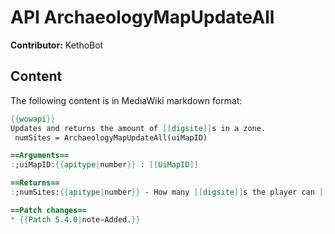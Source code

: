 # API ArchaeologyMapUpdateAll

**Contributor:** KethoBot

## Content

The following content is in MediaWiki markdown format:

```mediawiki
{{wowapi}}
Updates and returns the amount of [[digsite]]s in a zone.
 numSites = ArchaeologyMapUpdateAll(uiMapID)

==Arguments==
:;uiMapID:{{apitype|number}} : [[UiMapID]]

==Returns==
:;numSites:{{apitype|number}} - How many [[digsite]]s the player can [[survey]] in a zone. The player must actually be in a zone that can be surveyed.

==Patch changes==
* {{Patch 5.4.0|note=Added.}}
```